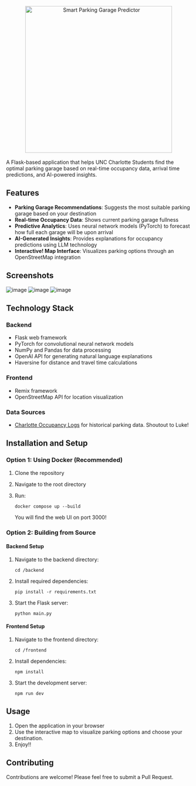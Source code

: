 <div align="center">
  <img src="https://github.com/user-attachments/assets/2c78b4a2-a79f-49ab-a077-8dddfa435922" alt="Smart Parking Garage Predictor" width="400"/>
</div>

<br> 
A Flask-based application that helps UNC Charlotte Students find the optimal parking garage based on real-time occupancy data, arrival time predictions, and AI-powered insights.

## Features

- **Parking Garage Recommendations**: Suggests the most suitable parking garage based on your destination
- **Real-time Occupancy Data**: Shows current parking garage fullness
- **Predictive Analytics**: Uses neural network models (PyTorch) to forecast how full each garage will be upon arrival
- **AI-Generated Insights**: Provides explanations for occupancy predictions using LLM technology
- **Interactive!
 Map Interface**: Visualizes parking options through an OpenStreetMap integration

## Screenshots
![image](https://github.com/user-attachments/assets/8a0bd269-0255-4e3b-99c4-30033338d6ec)
![image](https://github.com/user-attachments/assets/89205ac4-faab-4df8-bdf1-d261addc1893)
![image](https://github.com/user-attachments/assets/e47efe6e-6847-4ef2-ac6e-8da676b9349c)



## Technology Stack

### Backend
- Flask web framework
- PyTorch for convolutional neural network models
- NumPy and Pandas for data processing
- OpenAI API for generating natural language explanations
- Haversine for distance and travel time calculations

### Frontend
- Remix framework
- OpenStreetMap API for location visualization

### Data Sources
- [Charlotte Occupancy Logs](https://github.com/Occupancy/CharlotteOccupancyLogs/tree/3b1dd8a2dec70562b88f798ea858c2e96560a9d6) for historical parking data. Shoutout to Luke!

## Installation and Setup

### Option 1: Using Docker (Recommended)

1. Clone the repository
2. Navigate to the root directory
3. Run:
   
   ```
   docker compose up --build
   ```

   You will find the web UI on port 3000!

### Option 2: Building from Source

#### Backend Setup
1. Navigate to the backend directory:
   
   ```
   cd /backend
   ```
  
3. Install required dependencies:
   ```
   pip install -r requirements.txt
   ```
4. Start the Flask server:
   
   ```
   python main.py
   ```

#### Frontend Setup
1. Navigate to the frontend directory:
   
   ```
   cd /frontend
   ```
  
3. Install dependencies:
   
   ```
   npm install
   ```
   
5. Start the development server:
   
   ```
   npm run dev
   ```

## Usage

1. Open the application in your browser
2. Use the interactive map to visualize parking options and choose your destination.
3. Enjoy!!

## Contributing

Contributions are welcome! Please feel free to submit a Pull Request.
